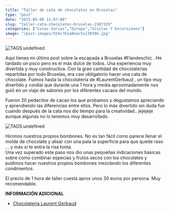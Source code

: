```yaml
---
title: "Taller de cata de chocolates en Bruselas"
type: "post"
date: "2015-05-08 11:07:00"
slug: "taller-cata-chocolates-bruselas-2387329"
categories: ["Cosas Varias","Europa","Visitas Y Excursiones"]
image: "/post-images/554c761a0eac5s130386.jpg"
---
```


 ![ TAGS:undefined](/post-images/554c761a0eac5s130386.jpg)

 Aquí tienes mi último post sobre la escapada a Bruselas #Flandeschic . He tardado un poco pero es el más dulce de todos. Una experiencia muy divertida y muy constructiva. Con la gran cantidad de chocolaterías repartidas por todo Bruselas, era casi obligatorio hacer una cata de chocolate. Fuimos hasta la chocolatería de #LaurentGerbaud , un tipo muy divertido y cordial que durante una 1 hora y media aproximadamente nos guió en un viaje de sabores por los diferentes cacaos del mundo.

 Fueron 20 pedacitos de cacao los que probamos y degustamos apreciando y aprendiendo las diferencias entre ellos. Pero lo más divertido sin duda fue cuando después de la cata nos dio tiempo para la creatividad.. jejejeje aunque algunas no lo tenemos muy desarrollado.

 ![ TAGS:undefined](/post-images/554c7ae1110d5s69248.jpg)

 Hicimos nuestros propios bombones. No es tan fácil como parece llenar el molde de chocolate y alisar con una pala la superficie para que quede raso ... y más si te entra la risa tonta.  
 Una vez superado este paso nos dio unas pequeñas indicaciones básicas sobre como combinar especias y frutos secos con los chocolates y pudimos hacer nuestros propios bombones mezclando los diferentes condimentos.

 El precio de 1 hora de taller cuesta aprox unos 30 euros por persona. Muy recomendable.

 **INFORMACIÓN ADICIONAL**

- [ Chocolatería Laurent Gerbaud ](http://www.flandes.net/descubre-flandes/index/chocolate-belga/marcas-chocolateras/laurent-gerbaud/index.jsp)